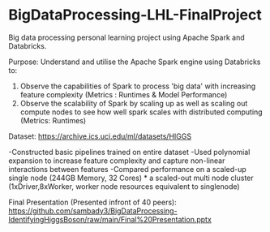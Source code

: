 # BigDataProcessing-LHL-FinalProject
Big data processing personal learning project using Apache Spark and Databricks.

Purpose: Understand and utilise the Apache Spark engine using Databricks to: 
1) Observe the capabilities of Spark to process 'big data' with increasing feature complexity (Metrics : Runtimes & Model Performance)
2) Observe the scalability of Spark by scaling up as well as scaling out compute nodes to see how well spark scales with distributed computing (Metrics: Runtimes)



Dataset: https://archive.ics.uci.edu/ml/datasets/HIGGS

-Constructed basic pipelines trained on entire dataset
-Used polynomial expansion to increase feature complexity and capture non-linear interactions between features
-Compared performance on a scaled-up single node (244GB Memory, 32 Cores) * a scaled-out multi node cluster (1xDriver,8xWorker, worker node resources equivalent to singlenode) 

Final Presentation (Presented infront of 40 peers): https://github.com/sambady3/BigDataProcessing-IdentifyingHiggsBoson/raw/main/Final%20Presentation.pptx

